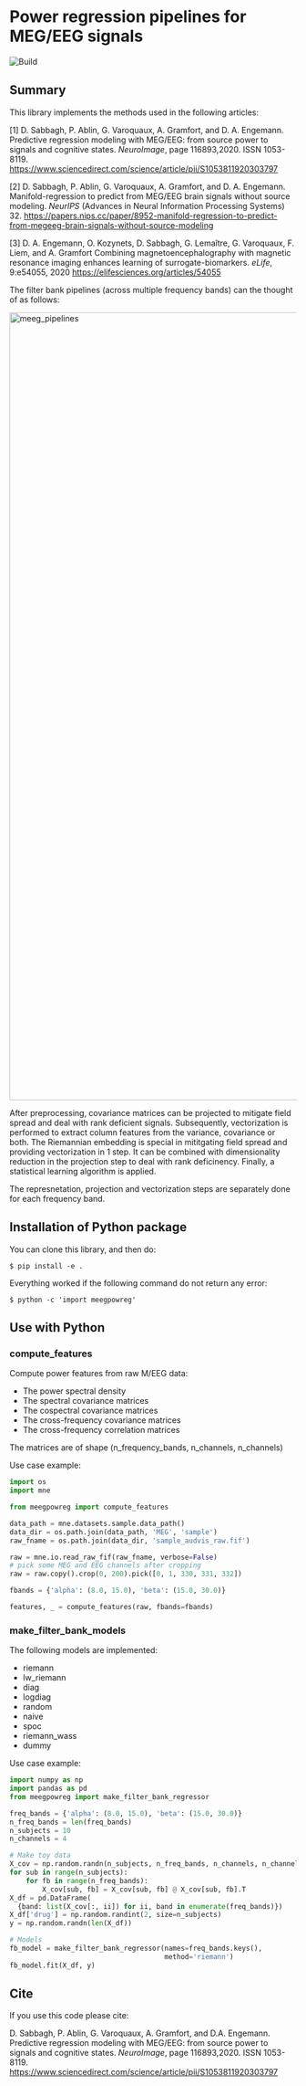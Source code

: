 # Power regression pipelines for MEG/EEG signals

![Build](https://github.com/DavidSabbagh/meegpowreg/workflows/tests/badge.svg)
<!-- ![Codecov](https://codecov.io/gh/DavidSabbagh/meegpowreg/branch/main/graph/badge.svg) -->

## Summary

This library implements the methods used in the following articles:

[1] D. Sabbagh, P. Ablin, G. Varoquaux, A. Gramfort, and D. A. Engemann.
Predictive regression modeling with MEG/EEG: from source power to signals and cognitive states.
*NeuroImage*, page 116893,2020. ISSN 1053-8119.
<https://www.sciencedirect.com/science/article/pii/S1053811920303797>

[2] D. Sabbagh, P. Ablin, G. Varoquaux, A. Gramfort,
and D. A. Engemann.
Manifold-regression to predict from MEG/EEG brain signals
without source modeling.
*NeurIPS* (Advances in Neural Information Processing Systems) 32.
<https://papers.nips.cc/paper/8952-manifold-regression-to-predict-from-megeeg-brain-signals-without-source-modeling>

[3] D. A. Engemann, O. Kozynets, D. Sabbagh, G. Lemaître, G. Varoquaux, F. Liem, and A. Gramfort
Combining magnetoencephalography with magnetic resonance imaging enhances learning of surrogate-biomarkers.
*eLife*, 9:e54055, 2020
<https://elifesciences.org/articles/54055>

The filter bank pipelines (across multiple frequency bands) can the thought of as follows:

<img width="1380" alt="meeg_pipelines" src="https://user-images.githubusercontent.com/1908618/115611659-a6d5ab80-a2ea-11eb-935c-006cad4fc8e5.png">

After preprocessing, covariance matrices can be projected to mitigate field spread and deal with rank deficient signals.
Subsequently, vectorization is performed to extract column features from the variance, covariance or both.
The Riemannian embedding is special in mititgating field spread and providing vectorization in 1 step.
It can be combined with dimensionality reduction in the projection step to deal with rank deficinency.
Finally, a statistical learning algorithm is applied.

The represnetation, projection and vectorization steps are separately done for each frequency band.

## Installation of Python package

<!-- To install the package, simply do: -->
<!--  -->
<!--   `$ pip install meegpowreg` -->

You can clone this library, and then do:

  `$ pip install -e .`

Everything worked if the following command do not return any error:

  `$ python -c 'import meegpowreg'`

## Use with Python

### compute_features

Compute power features from raw M/EEG data:

- The power spectral density
- The spectral covariance matrices
- The cospectral covariance matrices
- The cross-frequency covariance matrices
- The cross-frequency correlation matrices

The matrices are of shape (n_frequency_bands, n_channels, n_channels)

Use case example:

```python
import os
import mne

from meegpowreg import compute_features

data_path = mne.datasets.sample.data_path()
data_dir = os.path.join(data_path, 'MEG', 'sample')
raw_fname = os.path.join(data_dir, 'sample_audvis_raw.fif')

raw = mne.io.read_raw_fif(raw_fname, verbose=False)
# pick some MEG and EEG channels after cropping
raw = raw.copy().crop(0, 200).pick([0, 1, 330, 331, 332])

fbands = {'alpha': (8.0, 15.0), 'beta': (15.0, 30.0)}

features, _ = compute_features(raw, fbands=fbands)
```

### make_filter_bank_models

The following models are implemented:

- riemann
- lw_riemann
- diag
- logdiag
- random
- naive
- spoc
- riemann_wass
- dummy

Use case example:

```python
import numpy as np
import pandas as pd
from meegpowreg import make_filter_bank_regressor

freq_bands = {'alpha': (8.0, 15.0), 'beta': (15.0, 30.0)}
n_freq_bands = len(freq_bands)
n_subjects = 10
n_channels = 4

# Make toy data
X_cov = np.random.randn(n_subjects, n_freq_bands, n_channels, n_channels)
for sub in range(n_subjects):
    for fb in range(n_freq_bands):
        X_cov[sub, fb] = X_cov[sub, fb] @ X_cov[sub, fb].T
X_df = pd.DataFrame(
  {band: list(X_cov[:, ii]) for ii, band in enumerate(freq_bands)})
X_df['drug'] = np.random.randint(2, size=n_subjects)
y = np.random.randn(len(X_df))

# Models
fb_model = make_filter_bank_regressor(names=freq_bands.keys(),
                                      method='riemann')
fb_model.fit(X_df, y)
```

## Cite

If you use this code please cite:

  D. Sabbagh, P. Ablin, G. Varoquaux, A. Gramfort, and D.A. Engemann.
  Predictive regression modeling with MEG/EEG: from source power
  to signals and cognitive states.
  *NeuroImage*, page 116893,2020. ISSN 1053-8119.
  https://www.sciencedirect.com/science/article/pii/S1053811920303797
